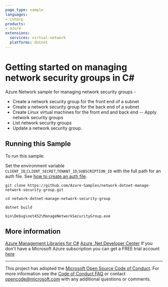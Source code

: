 ```yaml
---
page_type: sample
languages:
- csharp
products:
- azure
extensions:
  services: virtual-network
  platforms: dotnet
---
```


# Getting started on managing network security groups in C# #

 Azure Network sample for managing network security groups -
  - Create a network security group for the front end of a subnet
  - Create a network security group for the back end of a subnet
  - Create Linux virtual machines for the front end and back end
  -- Apply network security groups
  - List network security groups
  - Update a network security group.


## Running this Sample ##

To run this sample:

Set the environment variable `CLIENT_ID`,`CLIENT_SECRET`,`TENANT_ID`,`SUBSCRIPTION_ID` with the full path for an auth file. See [how to create an auth file](https://github.com/Azure/azure-libraries-for-net/blob/master/AUTH.md).

    git clone https://github.com/Azure-Samples/network-dotnet-manage-network-security-group.git

    cd network-dotnet-manage-network-security-group

    dotnet build

    bin\Debug\net452\ManageNetworkSecurityGroup.exe

## More information ##

[Azure Management Libraries for C#](https://github.com/Azure/azure-sdk-for-net)
[Azure .Net Developer Center](https://azure.microsoft.com/en-us/develop/net/)
If you don't have a Microsoft Azure subscription you can get a FREE trial account [here](http://go.microsoft.com/fwlink/?LinkId=330212)

---

This project has adopted the [Microsoft Open Source Code of Conduct](https://opensource.microsoft.com/codeofconduct/). For more information see the [Code of Conduct FAQ](https://opensource.microsoft.com/codeofconduct/faq/) or contact [opencode@microsoft.com](mailto:opencode@microsoft.com) with any additional questions or comments.